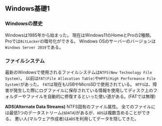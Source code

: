 ## Windows基礎1
### Windowsの歴史
Windowsは1985年から始まった。
現在はWindows11のHomeとProの2種類。
Proでは`BitLocker`の暗号化ができる。
Windows OSのサーバーのバージョンは`Windows Server 2019`である。

### ファイルシステム
最新のWindowsで使用されるファイルシステムは`NTFS(New Technology File System)`。
以前は`FAT(File Allocation Table)`や`HPFS(High Performance File System)`があった。
`FAT`は現在もUSBやMicroSDで使用されている。
`NTFS`は、障害が発生した際にログファイルに保存されている情報を使用してディスク上のフォルダーやファイルを自動的に修復するといった使い道がある。(FATでは無理)

**ADS(Alternate Data Streams)**
NTFS固有のファイル属性。
全てのファイルには最低1つのデータストリーム(`$DATA`)があるが、`ADS`は複数含めることができる。
悪い人(マルウェア作成者)は`ADS`を利用してデータを隠してきた。
